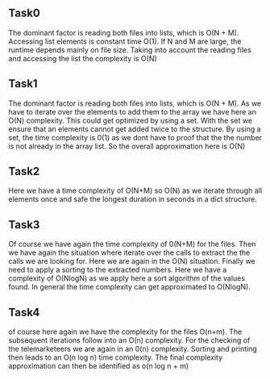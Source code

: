 ## Task0

The dominant factor is reading both files into lists, which is O(N + M).
Accessing list elements is constant time O(1). If N and M are large, the runtime depends mainly on file size.
Taking into account the reading files and accessing the list the complexity is O(N)

## Task1
The dominant factor is reading both files into lists, which is O(N + M).
As we have to iterate over the elements to add them to the array we have here an O(N)
complexity. This could get optimized by using a set. With the set we ensure that an elements
cannot get added twice to the structure. By using a set, the time complexity is 0(1) as we dont
have to proof that the the number is not already in the array list. So the overall approximation here
is O(N)

## Task2

Here we have a time complexity of O(N+M) so O(N) as we iterate through all elements once and 
safe the longest duration in seconds in a dict structure. 

## Task3

Of course we have again the time complexity of 0(N+M) for the files. Then we have again the situation
where iterate over the calls to extract the the calls we are looking for. Here we are again in the 
O(N) situation. Finally we need to apply a sorting to the extracted numbers. Here we have a complexity of
O(NlogN) as we apply here a sort algorithm of the values found. In general the time complexity can get
approximated to O(NlogN).

## Task4

of course here again we have the complexity for the files O(n+m). The subsequent iterations follow into an O(n)
complexity. For the checking of the telemarketeers we are again in an 0(n) complexity. Sorting and printing then
leads to an O(n log n) time complexity. The final complexity approximation can then be identified as
o(n log n + m) 

